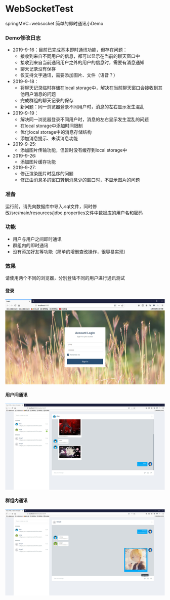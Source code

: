 # WebSocketTest
springMVC+websocket 简单的即时通讯小Demo

### Demo修改日志
- 2019-9-16：目前已完成基本即时通讯功能，但存在问题：
   - 接收到来自不同用户的信息，都可以显示在当前的聊天窗口中
   - 接收到来自当前通讯用户之外的用户的信息时，需要有消息通知
   - 聊天记录没有保存
   - 仅支持文字通讯，需要添加图片、文件（语音？）
- 2019-9-18：
   - 将聊天记录临时存储在local storage中，解决在当前聊天窗口会接收到其他用户消息的问题
   - 完成群组的聊天记录的保存
   - 新问题：同一浏览器登录不同用户时，消息的左右显示发生混乱
- 2019-9-19：
   - 解决同一浏览器登录不同用户时，消息的左右显示发生混乱的问题
   - 在local storage中添加时间限制
   - 优化local storage中的消息存储结构
   - 添加消息提示、未读消息功能
- 2019-9-25:
   - 添加图片传输功能，但暂时没有缓存到local storage中
- 2019-9-26:
   - 添加图片缓存功能
- 2019-9-27:
   - 修正渲染图片时乱序的问题
   - 修正由消息多的窗口转到消息少的窗口时，不显示图片的问题

### 准备
运行前，请先向数据库中导入.sql文件，同时修改/src/main/resources/jdbc.properties文件中数据库的用户名和密码

### 功能
- 用户与用户之间即时通讯
- 群组内的即时通讯
- 没有添加好友等功能（简单的增删查改操作，很容易实现）

### 效果

请使用两个不同的浏览器，分别登陆不同的用户进行通讯测试

#### 登录
![](https://raw.githubusercontent.com/Salanghei/WebSocketTest/master/images/login.jpg)

#### 用户间通讯
![](https://raw.githubusercontent.com/Salanghei/WebSocketTest/master/images/user.jpg)

#### 群组内通讯
![](https://raw.githubusercontent.com/Salanghei/WebSocketTest/master/images/group.jpg)
